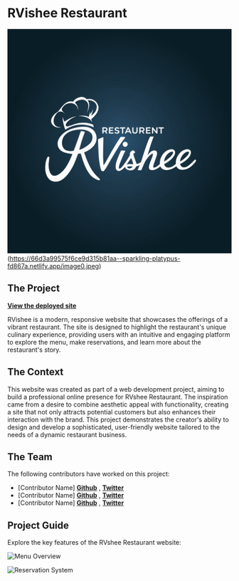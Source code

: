 # RVishee Restaurant

<img src="image0.jpeg"/>(https://66d3a99575f6ce9d315b81aa--sparkling-platypus-fd867a.netlify.app/image0.jpeg)

## The Project
[**View the deployed site**](https://66d3a99575f6ce9d315b81aa--sparkling-platypus-fd867a.netlify.app/)

RVishee is a modern, responsive website that showcases the offerings of a vibrant restaurant. The site is designed to highlight the restaurant's unique culinary experience, providing users with an intuitive and engaging platform to explore the menu, make reservations, and learn more about the restaurant's story.

## The Context

This website was created as part of a web development project, aiming to build a professional online presence for RVshee Restaurant. The inspiration came from a desire to combine aesthetic appeal with functionality, creating a site that not only attracts potential customers but also enhances their interaction with the brand. This project demonstrates the creator's ability to design and develop a sophisticated, user-friendly website tailored to the needs of a dynamic restaurant business.

## The Team

The following contributors have worked on this project:

  * [Contributor Name] **[Github](https://github.com/contributor1)** , **[Twitter](https://twitter.com/contributor1)**
  * [Contributor Name] **[Github](https://github.com/contributor2)** , **[Twitter](https://twitter.com/contributor2)**
  * [Contributor Name] **[Github](https://github.com/contributor3)** , **[Twitter](https://twitter.com/contributor3)**

## Project Guide

Explore the key features of the RVshee Restaurant website:

![Menu Overview](https://66d3a99575f6ce9d315b81aa--sparkling-platypus-fd867a.netlify.app/image-menu.jpeg)

![Reservation System](https://66d3a99575f6ce9d315b81aa--sparkling-platypus-fd867a.netlify.app/image-reservation.jpeg)

